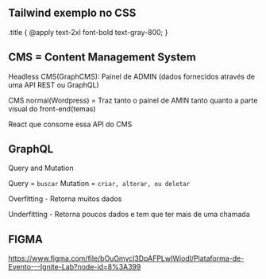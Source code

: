 
## Tailwind exemplo no CSS
.title { 
  @apply text-2xl font-bold text-gray-800;
} 

## CMS = Content Management System

Headless CMS(GraphCMS): Painel de ADMIN (dados fornecidos através de uma API REST ou GraphQL)

CMS normal(Wordpress) = Traz tanto o painel de AMIN tanto quanto a parte visual do front-end(temas)

React que consome essa API do CMS

## GraphQL

Query and Mutation

Query = `buscar` 
Mutation = `criar, alterar, ou deletar`

Overfitting - Retorna muitos dados 

Underfitting - Retorna poucos dados e tem que ter mais de uma chamada 

## FIGMA

https://www.figma.com/file/bOuGmycl3DpAFPLwIWiodl/Plataforma-de-Evento---Ignite-Lab?node-id=8%3A399